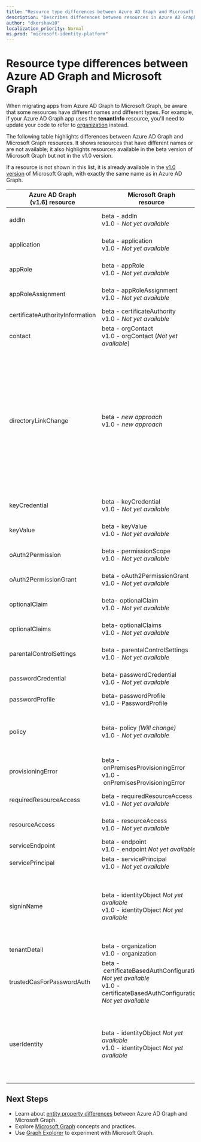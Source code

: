 ```yaml
---
title: "Resource type differences between Azure AD Graph and Microsoft Graph"
description: "Describes differences between resources in Azure AD Graph and resources in Microsoft Graph in order to help migrate apps."
author: "dkershaw10"
localization_priority: Normal
ms.prod: "microsoft-identity-platform"
---
```


# Resource type differences between Azure AD Graph and Microsoft Graph

When migrating apps from Azure AD Graph to Microsoft Graph, be aware that some resources have different names and different types.  For example, if your Azure AD Graph app uses the **tenantInfo** resource, you'll need to update your code to refer to [organization](/graph/api/resources/organization?view=graph-rest-1.0) instead.

The following table highlights differences between Azure AD Graph and Microsoft Graph resources.  It shows resources that have different names or are not available; it also highlights resources available in the beta version of Microsoft Graph but not in the v1.0 version.

If a resource is not shown in this list, it is already available in the [v1.0 version](/graph/api/overview?view=graph-rest-1.0) of Microsoft Graph, with exactly the same name as in Azure AD Graph.

|Azure AD Graph <br>(v1.6) resource |Microsoft Graph<br>resource|Comments|
|---|---|---|
| addIn       | beta - addIn<br>v1.0 - _Not yet available_ | Part of [application](/graph/api/resources/application?view=graph-rest-beta) APIs.  |
| application | beta - application<br>v1.0 - _Not yet available_ |Part of [application](/graph/api/resources/application?view=graph-rest-beta) APIs.  |
| appRole | beta - appRole<br>v1.0 - _Not yet available_ | Part of [application](/graph/api/resources/application?view=graph-rest-beta) APIs.  |
| appRoleAssignment | beta&nbsp;-&nbsp;appRoleAssignment<br>v1.0 - _Not yet available_ | Part of [application](/graph/api/resources/application?view=graph-rest-beta) APIs.  |
| certificateAuthorityInformation | beta&nbsp;-&nbsp;certificateAuthority<br>v1.0 - _Not yet available_ | |
| contact | beta - orgContact<br>v1.0 - orgContact (_Not yet available_) | |
| directoryLinkChange | beta - _new&nbsp;approach_ <br>v1.0 - _new&nbsp;approach_ | Delta query supports relationship change detection with a mechanism that doesn't require this resource. Please see [Feature differences between Azure AD Graph and Microsoft Graph](migrate-azure-ad-graph-feature-differences.md). |
| keyCredential | beta - keyCredential <br> v1.0 - _Not yet available_ |Part of [application](/graph/api/resources/application?view=graph-rest-beta) APIs.  |
| keyValue | beta - keyValue <br> v1.0 - _Not yet available_ |Part of [application](/graph/api/resources/application?view=graph-rest-beta) APIs.  |
| oAuth2Permission | beta - permissionScope <br> v1.0 - _Not yet available_ |Part of [application](/graph/api/resources/application?view=graph-rest-beta) APIs.  |
| oAuth2PermissionGrant | beta&nbsp;-&nbsp;oAuth2PermissionGrant <br> v1.0 - _Not yet available_ |Part of [application](/graph/api/resources/application?view=graph-rest-beta) APIs.  |
| optionalClaim | beta- optionalClaim <br> v1.0 - _Not yet available_ |Part of [application](/graph/api/resources/application?view=graph-rest-beta) APIs.  |
| optionalClaims | beta- optionalClaims <br> v1.0 - _Not yet available_ |Part of [application](/graph/api/resources/application?view=graph-rest-beta) APIs.  |
| parentalControlSettings | beta - parentalControlSettings <br> v1.0 - _Not yet available_ |Part of [application](/graph/api/resources/application?view=graph-rest-beta) APIs.  |
| passwordCredential | beta- passwordCredential <br> v1.0 - _Not yet available_ |Part of [application](/graph/api/resources/application?view=graph-rest-beta) APIs.  |
| passwordProfile | beta- passwordProfile <br> v1.0 - PasswordProfile ||
| policy | beta- policy _(Will change)_ <br> v1.0  - _Not yet available_ | Each policy will have a unique type name and structure.|
| provisioningError | beta&nbsp;-&nbsp;onPremisesProvisioningError <br> v1.0&nbsp;-&nbsp;onPremisesProvisioningError  | |
| requiredResourceAccess | beta - requiredResourceAccess <br> v1.0 - _Not yet available_ |Part of [application](/graph/api/resources/application?view=graph-rest-beta) APIs.  |
| resourceAccess | beta - resourceAccess <br> v1.0 - _Not yet available_ |Part of [application](/graph/api/resources/application?view=graph-rest-beta) APIs.  |
| serviceEndpoint | beta - endpoint <br> v1.0 - endpoint _Not yet available_ | |
| servicePrincipal | beta - servicePrincipal <br> v1.0 - _Not yet available_ | |
| signinName | beta - identityObject _Not yet available_ <br> v1.0 - identityObject _Not yet available_ | Models identifiers used to sign into a user account.  Supports B2C scenarios. |
| tenantDetail | beta - organization <br> v1.0 - organization | |
| trustedCasForPasswordAuth | beta&nbsp;-&nbsp;certificateBasedAuthConfiguration _Not yet available_ <br> v1.0 - certificateBasedAuthConfiguration _Not yet available_  | |
| userIdentity | beta - identityObject _Not yet available_ <br> v1.0 - identityObject _Not yet available_ |  Models identifiers used to sign into a user account.  Supports Azudre AD B2C scenarios. |

## Next Steps

- Learn about [entity property differences](migrate-azure-ad-graph-property-differences.md) between Azure AD Graph and Microsoft Graph.
- Explore [Microsoft Graph](/graph/overview) concepts and practices.
- Use [Graph Explorer](https://aka.ms/ge) to experiment with Microsoft Graph.
